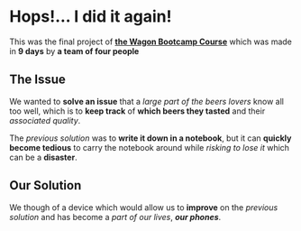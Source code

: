 # Hops!... I did it again!

This was the final project of **[the Wagon Bootcamp Course](https://www.lewagon.com/fr "Check it out")** which was made in **9 days**  by **a team of four people**

## The Issue

We wanted to **solve an issue** that a _large part of the beers lovers_ know all too well, which is to **keep track** of **which beers they tasted** and their _associated quality_.

The _previous solution_ was to **write it down in a notebook**, but it can **quickly become tedious** to carry the notebook around while _risking to lose it_ which can be a **disaster**.

## Our Solution

We though of a device which would allow us to **improve** on the _previous solution_ and has become a _part of our lives_, ***our phones***.
